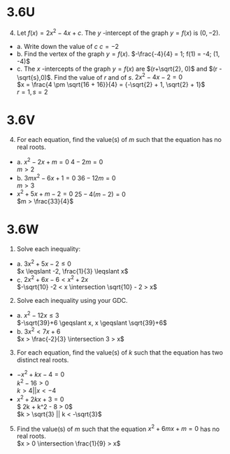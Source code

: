 # 3.6U

4. Let $f(x) = 2x^2 - 4x + c$. The $y$ -intercept of the graph $y = f(x)$ is $(0,-2)$.
- a. Write down the value of $c$
    $c = -2$
- b. Find the vertex of the graph $y = f(x)$.
    $-\frac{-4}{4} = 1; f(1) = -4; (1, -4)$
- c. The $x$ -intercepts of the graph $y=f(x)$ are $(r+\sqrt{2}, 0)$ and $(r - \sqrt{s},0)$. Find the value of $r$ and of $s$.
    $2x^2 - 4x -2 = 0$ <br> $x = \frac{4 \pm \sqrt{16 + 16}}{4} = {-\sqrt{2} + 1, \sqrt{2} + 1}$ <br> $r = 1, s = 2$
    
# 3.6V

4. For each equation, find the value(s) of $m$ such that the equation has no real roots.
- a. $x^2 - 2x + m = 0$
    $4 - 2m = 0$ <br> $m > 2$
- b. $3mx^2 - 6x + 1 = 0$
    $36 - 12m = 0$ <br> $m > 3$
- $x^2 + 5x + m - 2 = 0$
    $25 - 4(m-2) = 0$ <br> $m > \frac{33}{4}$
    
 # 3.6W
 
 1. Solve each inequality:
 - a. $3x^2 + 5x - 2 \leqslant 0$ <br>
    $x \leqslant -2, \frac{1}{3} \leqslant x$
 - c. $2x^2 + 6x - 6 < x^2 + 2x$ <br>
    $-\sqrt{10} -2 < x \intersection \sqrt{10} - 2 > x$
 2. Solve each inequality using your GDC.
  - a. $x^2 - 12x \leqslant 3$ <br>
    $-\sqrt{39}+6 \geqslant x, x \geqslant \sqrt{39}+6$
  - b. $3x^2 < 7x + 6$ <br>
    $x > \frac{-2}{3} \intersection 3 > x$
 3. For each equation, find the value(s) of $k$ such that the equation has two distinct real roots.
  - $-x^2 + kx - 4 = 0$ <br>
    $k^2 - 16 > 0$ <br> $k > 4 || x < -4$
  - $x^2 + 2kx + 3 = 0$ <br>
      $ 2k + k^2 - 8 > 0$ <br> $k > \sqrt{3} || k < -\sqrt{3}$
 5. Find the value(s) of $m$ such that the equation $x^2 + 6mx + m = 0$ has no real roots. <br>
    $x > 0 \intersection \frac{1}{9} > x$
